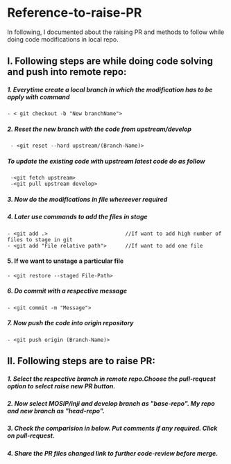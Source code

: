 # Reference-to-raise-PR
In following, I documented about the raising PR and methods to follow while doing code modifications in local repo.
## I. Following steps are while doing code solving and push into remote repo:
##### 1. Everytime create a local branch in which the modification has to be apply with command 
    - < git checkout -b "New branchName">
##### 2. Reset the new branch with the code from upstream/develop
     - <git reset --hard upstream/(Branch-Name)>
##### To update the existing code with upstream latest code do as follow
     -<git fetch upstream>
     -<git pull upstream develop>
##### 3. Now do the modifications in file whereever required
##### 4. Later use commands to add the files in stage
    - <git add .>                         //If want to add high number of files to stage in git
    - <git add "File relative path">      //If want to add one file
#### 5. If we want to unstage a particular file
    - <git restore --staged File-Path>
##### 6. Do commit  with a respective message
    - <git commit -m "Message">
##### 7. Now push the code into origin repository
    - <git push origin (Branch-Name)>

## II. Following steps are to raise PR:
##### 1. Select the respective branch in remote repo.Choose the pull-request option to select raise new PR button.
##### 2. Now select MOSIP/inji and develop branch as "base-repo". My repo and new branch as "head-repo".
##### 3. Check the comparision in below. Put comments if any required. Click on pull-request.
##### 4. Share the PR files changed link to further code-review before merge.
